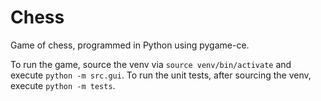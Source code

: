# Chess

Game of chess, programmed in Python using pygame-ce.

To run the game, source the venv via `source venv/bin/activate` and execute `python -m src.gui`.
To run the unit tests, after sourcing the venv, execute `python -m tests`.